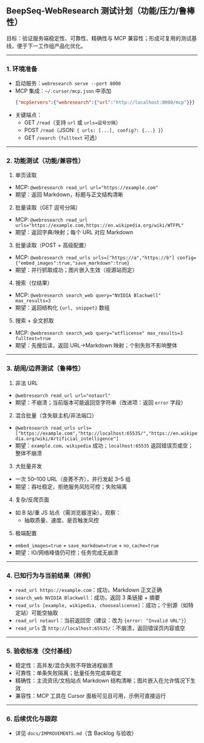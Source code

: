 ## BeepSeq-WebResearch 测试计划（功能/压力/鲁棒性）

目标：验证服务端稳定性、可靠性、精确性与 MCP 兼容性；形成可复用的测试基线，便于下一工作组产品化优化。

---

### 1. 环境准备
- 启动服务：`webresearch serve --port 8000`
- MCP 集成：`~/.cursor/mcp.json` 中添加
  ```json
  {"mcpServers":{"webresearch":{"url":"http://localhost:8000/mcp"}}}
  ```
- 关键端点：
  - GET `/read`（支持 `url` 或 `urls=逗号分隔`）
  - POST `/read`（JSON: `{ urls: [...], config?: {...} }`）
  - GET `/search`（`fulltext` 可选）

---

### 2. 功能测试（功能/兼容性）
1) 单页读取
  - MCP: `@webresearch read_url url="https://example.com"`
  - 期望：返回 Markdown，标题与正文结构清晰

2) 批量读取（GET 逗号分隔）
  - MCP: `@webresearch read_url urls="https://example.com,https://en.wikipedia.org/wiki/WTFPL"`
  - 期望：返回字典/映射；每个 URL 对应 Markdown

3) 批量读取（POST + 高级配置）
  - MCP: `@webresearch read_urls urls=["https://a","https://b"] config={"embed_images":true,"save_markdown":true}`
  - 期望：并行抓取成功；图片嵌入生效（视源站而定）

4) 搜索（仅结果）
  - MCP: `@webresearch search_web query="NVIDIA Blackwell" max_results=3`
  - 期望：返回结构化 `{url, snippet}` 数组

5) 搜索 + 全文抓取
  - MCP: `@webresearch search_web query="wtflicense" max_results=3 fulltext=true`
  - 期望：先搜后读，返回 URL→Markdown 映射；个别失败不影响整体

---

### 3. 胡闹/边界测试（鲁棒性）
1) 非法 URL
  - `@webresearch read_url url="notaurl"`
  - 期望：不崩溃；当前版本可能返回空字符串（改进项：返回 `error` 字段）

2) 混合批量（含失联主机/非法端口）
  - `@webresearch read_urls urls=["https://example.com","http://localhost:65535/","https://en.wikipedia.org/wiki/Artificial_intelligence"]`
  - 期望：`example.com`、`wikipedia` 成功；`localhost:65535` 返回错误页或空；整体不崩溃

3) 大批量并发
  - 一次 50–100 URL（良莠不齐），并行发起 3–5 组
  - 期望：吞吐稳定，拒绝服务风险可控；失败隔离

4) 复杂/反爬页面
  - 如 B 站/重 JS 站点（需浏览器渲染），观察：
    - 抽取质量、速度、是否触发风控

5) 极端配置
  - `embed_images=true` + `save_markdown=true` + `no_cache=true`
  - 期望：IO/网络峰值仍可控；任务完成无崩溃

---

### 4. 已知行为与当前结果（样例）
- `read_url https://example.com`：成功，Markdown 正文正确
- `search_web NVIDIA Blackwell`：成功，返回 3 条链接 + 摘要
- `read_urls [example, wikipedia, choosealicense]`：成功；个别源（如特定站）可能空抽取
- `read_url notaurl`：当前返回空（建议：改为 `{error: "Invalid URL"}`）
- `read_urls` 含 `http://localhost:65535/`：不崩溃，返回错误页内容或空

---

### 5. 验收标准（交付基线）
- 稳定性：高并发/混合失败不导致进程崩溃
- 可靠性：单条失败隔离；批量任务完成率稳定
- 精确性：主流资讯/文档站点 Markdown 结构清晰；图片嵌入在允许情况下生效
- 兼容性：MCP 工具在 Cursor 面板可见且可用，示例可直接运行

---

### 6. 后续优化与跟踪
- 详见 `docs/IMPROVEMENTS.md`（含 Backlog 与验收）


